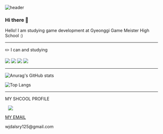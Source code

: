 ![header](https://capsule-render.vercel.app/api?type=waving&color=auto&height=300&section=header&text=Hi%20there&fontSize=90)

### Hi there 👋

Hello! I am studying game development at Gyeonggi Game Meister High School :)

---


✏️ I can and studying


 <img src="https://img.shields.io/badge/C++-00599C?style=for-the-badge&logo=C%2B%2B&logoColor=white"/>
 <img src="https://img.shields.io/badge/C%23-239120?style=for-the-badge&logo=csharp&logoColor=white"/>
 <img src="https://img.shields.io/badge/UNITY-000000?style=for-the-badge&logo=unity&logoColor=white"/>
 <img src="https://img.shields.io/badge/VISUALSTUDIO-5C2D91?style=for-the-badge&logo=visualstudio&logoColor=white"/>
 
 
 ---
 
 
 ![Anurag's GitHub stats](https://github-readme-stats.vercel.app/api?username=mingyo0125&show_icons=true&theme=radical)

![Top Langs](https://github-readme-stats.vercel.app/api/top-langs/?username=mingyo0125&layout=compact&theme=radical)

---



MY SHCOOL PROFILE



<a href="http://ggm.gondr.net/user/profile/282">
    <img 
        src="http://img.shields.io/badge/-School-87CEFA?style=flat&logo=Google &link=http://ggm.gondr.net/user/profile/282"
        style="height : auto; margin-left : 10px; margin-right : 10px;"/>
 
 
 
 MY EMAIL
 
 
 
</a>
wjdalsry125@gmail.com
